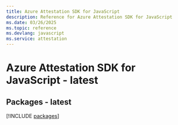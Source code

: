 ```yaml
---
title: Azure Attestation SDK for JavaScript
description: Reference for Azure Attestation SDK for JavaScript
ms.date: 03/26/2025
ms.topic: reference
ms.devlang: javascript
ms.service: attestation
---
```

# Azure Attestation SDK for JavaScript - latest
## Packages - latest
[!INCLUDE [packages](attestation-index.md)]